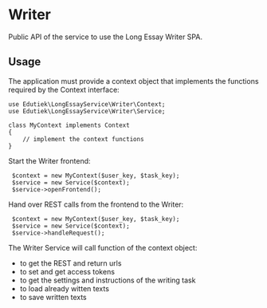 # Writer

Public API of the service to use the Long Essay Writer SPA.

## Usage

The application must provide a context object that implements the functions required by the Context interface:

````
use Edutiek\LongEssayService\Writer\Context;
use Edutiek\LongEssayService\Writer\Service;

class MyContext implements Context
{
    // implement the context functions
}
````

Start the Writer frontend:

````
 $context = new MyContext($user_key, $task_key);
 $service = new Service($context);
 $service->openFrontend();
````

Hand over REST calls from the frontend to the Writer:

````
 $context = new MyContext($user_key, $task_key);
 $service = new Service($context);
 $service->handleRequest();
````

The Writer Service will call function of the context object: 

* to get the REST and return urls
* to set and get access tokens
* to get the settings and instructions of the writing task
* to load already witten texts
* to save written texts
